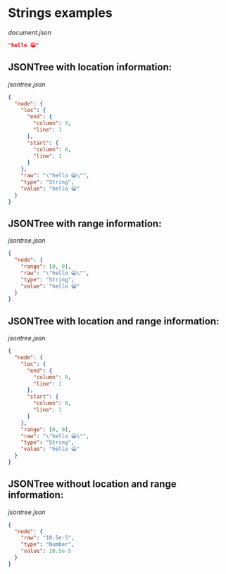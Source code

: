 # Strings examples

*document.json*
```json
"hello 😀"
```

## JSONTree with location information:
*jsontree.json*
```json
{
  "node": {
    "loc": {
      "end": {
        "column": 9,
        "line": 1
      },
      "start": {
        "column": 0,
        "line": 1
      }
    },
    "raw": "\"hello 😀\"",
    "type": "String",
    "value": "hello 😀"
  }
}
```

## JSONTree with range information:
*jsontree.json*
```json
{
  "node": {
    "range": [0, 9],
    "raw": "\"hello 😀\"",
    "type": "String",
    "value": "hello 😀"
  }
}
```

## JSONTree with location and range information:
*jsontree.json*
```json
{
  "node": {
    "loc": {
      "end": {
        "column": 9,
        "line": 1
      },
      "start": {
        "column": 0,
        "line": 1
      }
    },
    "range": [0, 9],
    "raw": "\"hello 😀\"",
    "type": "String",
    "value": "hello 😀"
  }
}
```

## JSONTree without location and range information:
*jsontree.json*
```json
{
  "node": {
    "raw": "10.5e-5",
    "type": "Number",
    "value": 10.5e-5
  }
}
```
